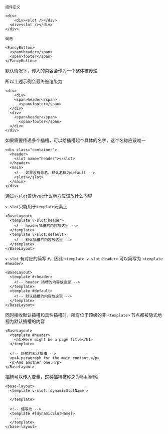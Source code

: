 `组件定义`

```vue
<div>
	<div><slot /></div>
  <div><slot /></div>
</div>
```



`调用`

```vue
<FancyButton>
  <span>header</span>
  <span>footer</span>
</FancyButton>
```



默认情况下，传入的内容会作为一个整体被传递

所以上述示例会最终被渲染为

```vue
<div>
	<div>
  	<span>header</span>
	  <span>footer</span>
  </div>
  <div>
  	<span>header</span>
	  <span>footer</span>
  </div>
</div>
```



如果需要传递多个插槽，可以给插槽起个具体的名字，这个名称应该唯一

```vue
<div class="container">
  <header>
    <slot name="header"></slot>
  </header>
  <main>
    <!-- 如果没有命名，默认名称为default -->
    <slot></slot>
  </main>
</div>
```



通过`v-slot`告诉vue什么地方应该放什么内容

`v-slot`只能用于`template`元素上

```vue
<BaseLayout>
  <template v-slot:header>
    <!-- header插槽的内容放这里 -->
  </template>
  <template v-slot:default>
  	<!-- 默认插槽的内容放这里 -->
  </template>
</BaseLayout>
```

`v-slot` 有对应的简写 `#`，因此 `<template v-slot:header>` 可以简写为 `<template #header>`

```vue
<BaseLayout>
  <template #:header>
    <!-- header 插槽的内容放这里 -->
  </template>
  <template #default>
  	<!-- 默认插槽的内容放这里 -->
  </template>
</BaseLayout>
```



同时接收默认插槽和具名插槽时，所有位于顶级的非 `<template>` 节点都被隐式地视为默认插槽的内容

```vue
<BaseLayout>
  <template #header>
    <h1>Here might be a page title</h1>
  </template>

  <!-- 隐式的默认插槽 -->
  <p>A paragraph for the main content.</p>
  <p>And another one.</p>
</BaseLayout>
```



插槽可以传入变量，这种插槽被称之为`动态插槽名`

```vue
<base-layout>
  <template v-slot:[dynamicSlotName]>
    ...
  </template>

  <!-- 缩写为 -->
  <template #[dynamicSlotName]>
    ...
  </template>
</base-layout>
```

